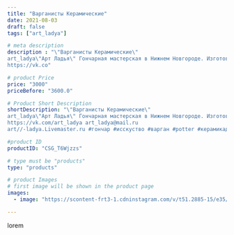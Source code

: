 ```yaml
---
title: "Варганисты Керамические"
date: 2021-08-03
draft: false
tags: ["art_ladya"]

# meta description
description : "\"Варганисты Керамические\" 
art_ladya\"Арт Ладья\" Гончарная мастерская в Нижнем Новгороде. Изготовление керамики и мастер//-классы по обучению. 
https://vk.co"

# product Price
price: "3000"
priceBefore: "3600.0"

# Product Short Description
shortDescription: "\"Варганисты Керамические\" 
art_ladya\"Арт Ладья\" Гончарная мастерская в Нижнем Новгороде. Изготовление керамики и мастер//-классы по обучению. 
https://vk.com/art_ladya art_ladya@mail.ru 
art//-ladya.Livemaster.ru #гончар #исскуство #варган #potter #керамикадляинтерьера #керамикаручнаяработа #гончарнаямастерская #керамиканазаказ #handmade #посудаизглины #керамика #гончарнаяпосуда #эксклюзивнаякерамика #dishes #decor #ceramicar #комус #claygoods #алтай #earthenware #ceramic #design #керамическиефигурки #magic #restaurant #ceramicart #pint #clay #авторскаякерамика #vargan"

#product ID
productID: "CSG_T6Wjzzs"

# type must be "products"
type: "products"

# product Images
# first image will be shown in the product page
images:
  - image: "https://scontent-frt3-1.cdninstagram.com/v/t51.2885-15/e35/229353230_224883942847868_7401279602925687567_n.jpg?se=7&_nc_ht=scontent-frt3-1.cdninstagram.com&_nc_cat=108&_nc_ohc=7dQVp6sM8EcAX81xGEl&edm=APU89FABAAAA&ccb=7-4&oh=b79132a3deaa901a25647447aeaabb88&oe=612B6067&_nc_sid=86f79a&ig_cache_key=MjYzMjA2OTQ3NzUwMDQwMjkyNA%3D%3D.2-ccb7-4"

---
```

lorem
